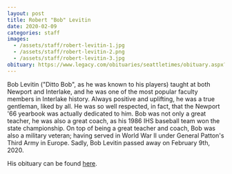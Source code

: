 ```yaml
---
layout: post
title: Robert "Bob" Levitin
date: 2020-02-09
categories: staff
images:
  - /assets/staff/robert-levitin-1.jpg
  - /assets/staff/robert-levitin-2.png
  - /assets/staff/robert-levitin-3.jpg
obituary: https://www.legacy.com/obituaries/seattletimes/obituary.aspx?n=robert-j-levitin-bob&pid=196010257
---
```

Bob Levitin ("Ditto Bob", as he was known to his players) taught at both Newport and Interlake, and he was one of the most popular faculty members in Interlake history. Always positive and uplifting, he was a true gentleman, liked by all. He was so well respected, in fact, that the Newport '66 yearbook was actually dedicated to him. Bob was not only a great teacher, he was also a great coach, as his 1986 IHS baseball team won the state championship. On top of being a great teacher and coach, Bob was also a military veteran; having served in World War II under General Patton's Third Army in Europe. Sadly, Bob Levitin passed away on February 9th, 2020.

His obituary can be found [here](https://www.legacy.com/obituaries/seattletimes/obituary.aspx?n=robert-j-levitin-bob&pid=196010257).
